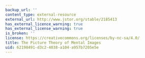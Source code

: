 ```yaml
---
backup_url: ''
content_type: external-resource
external_url: http://www.jstor.org/stable/2185413
has_external_licence_warning: true
has_external_license_warning: true
is_broken: ''
license: https://creativecommons.org/licenses/by-nc-sa/4.0/
title: The Picture Theory of Mental Images
uid: 62198491-d3c2-4038-a104-a957b7205e5e
---
```

